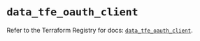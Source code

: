 # `data_tfe_oauth_client`

Refer to the Terraform Registry for docs: [`data_tfe_oauth_client`](https://registry.terraform.io/providers/hashicorp/tfe/0.66.0/docs/data-sources/oauth_client).
